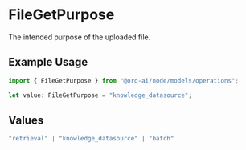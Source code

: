 # FileGetPurpose

The intended purpose of the uploaded file.

## Example Usage

```typescript
import { FileGetPurpose } from "@orq-ai/node/models/operations";

let value: FileGetPurpose = "knowledge_datasource";
```

## Values

```typescript
"retrieval" | "knowledge_datasource" | "batch"
```